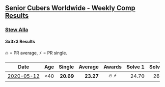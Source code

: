 <style>table {white-space: nowrap;}</style>

## [Senior Cubers Worldwide - Weekly Comp Results](/scw-comp/results/)
### [Stew Alla](README.md)
#### 3x3x3 Results

<span style="white-space: nowrap;">🔥 = PR average</span>, <span style="white-space: nowrap;">⚡ = PR single</span>.

| Date | Age | Single | Average | Awards | Solve 1 | Solve 2 | Solve 3 | Solve 4 | Solve 5 | Video |
| :--: | :--: | --: | --: | :--: | --: | --: | --: | --: | --: | :-- |
| [2020-05-12](../../results/333/2020-05-12.md) | <40 | **20.69** | **23.27** | 🔥 ⚡ | 24.70 | 26.14 | 21.96 | **20.69** | 23.15 | [Link](https://www.facebook.com/events/546188069600739/permalink/550354812517398/) |


<!-- Global site tag (gtag.js) - Google Analytics -->
<script async src="https://www.googletagmanager.com/gtag/js?id=UA-86348435-3"></script>
<script>window.dataLayer = window.dataLayer || []; function gtag() {dataLayer.push(arguments);} gtag('js', new Date()); gtag('config', 'UA-86348435-3');</script>
